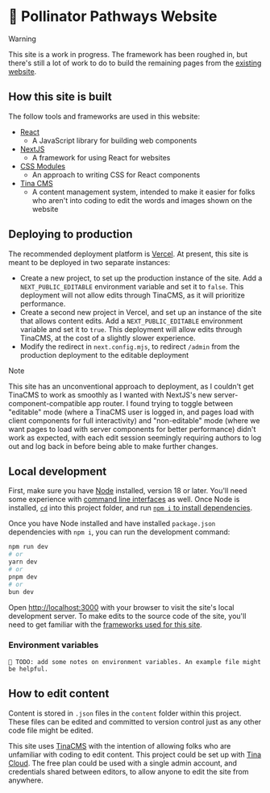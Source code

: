 # 🌻 Pollinator Pathways Website

> [!WARNING]
> This site is a work in progress. The framework has been roughed in, but there's still a lot of work to do to build the remaining pages from the [existing website](https://www.pollinatorpathwaysproject.com/).

## How this site is built

The follow tools and frameworks are used in this website:

- [React](https://react.dev/)
  - A JavaScript library for building web components
- [NextJS](https://nextjs.org/)
  - A framework for using React for websites
- [CSS Modules](https://github.com/css-modules/css-modules)
  - An approach to writing CSS for React components
- [Tina CMS](https://tina.io/)
  - A content management system, intended to make it easier for folks who aren't into coding to edit the words and images shown on the website

## Deploying to production

The recommended deployment platform is [Vercel](https://vercel.com/). At present, this site is meant to be deployed in two separate instances:

- Create a new project, to set up the production instance of the site. Add a `NEXT_PUBLIC_EDITABLE` environment variable and set it to `false`. This deployment will not allow edits through TinaCMS, as it will prioritize performance.
- Create a second new project in Vercel, and set up an instance of the site that allows content edits. Add a `NEXT_PUBLIC_EDITABLE` environment variable and set it to `true`. This deployment will allow edits through TinaCMS, at the cost of a slightly slower experience.
- Modify the redirect in `next.config.mjs`, to redirect `/admin` from the production deployment to the editable deployment

> [!NOTE]
> This site has an unconventional approach to deployment, as I couldn't get TinaCMS to work as smoothly as I wanted with NextJS's new server-component-compatible app router. I found trying to toggle between "editable" mode (where a TinaCMS user is logged in, and pages load with client components for full interactivity) and "non-editable" mode (where we want pages to load with server components for better performance) didn't work as expected, with each edit session seemingly requiring authors to log out and log back in before being able to make further changes.

## Local development

First, make sure you have [Node](https://nodejs.org/en) installed, version 18 or later. You'll need some experience with [command line interfaces](https://en.wikipedia.org/wiki/Command-line_interface) as well. Once Node is installed, [`cd`](https://en.wikipedia.org/wiki/Cd_(command)) into this project folder, and run [`npm i` to install dependencies](https://nodejs.org/en/learn/getting-started/an-introduction-to-the-npm-package-manager).

Once you have Node installed and have installed `package.json` dependencies with `npm i`, you can run the development command:

```bash
npm run dev
# or
yarn dev
# or
pnpm dev
# or
bun dev
```

Open [http://localhost:3000](http://localhost:3000) with your browser to visit the site's local development server. To make edits to the source code of the site, you'll need to get familiar with the [frameworks used for this site](#how-this-site-is-built).

### Environment variables

```plaintext
🚧 TODO: add some notes on environment variables. An example file might be helpful.
```

## How to edit content

Content is stored in `.json` files in the `content` folder within this project. These files can be edited and committed to version control just as any other code file might be edited.

This site uses [TinaCMS](https://pollinator-pathways-project-website.vercel.app/admin) with the intention of allowing folks who are unfamiliar with coding to edit content. This project could be set up with [Tina Cloud](https://tina.io/docs/tina-cloud/overview/). The free plan could be used with a single admin account, and credentials shared between editors, to allow anyone to edit the site from anywhere.
